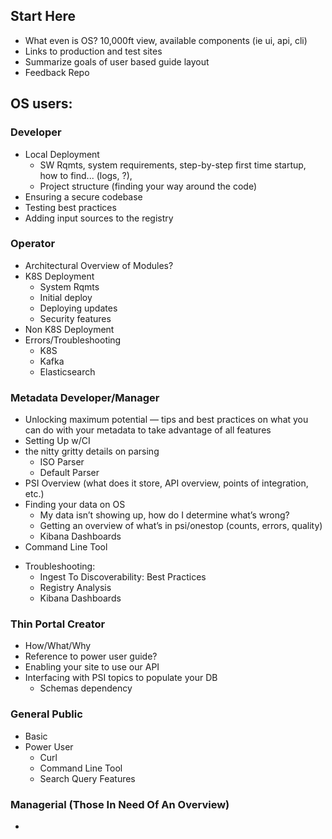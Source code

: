## Start Here
- What even is OS? 10,000ft view, available components (ie ui, api, cli)
- Links to production and test sites
- Summarize goals of user based guide layout 
- Feedback Repo

## OS users:

### Developer
- Local Deployment
  - SW Rqmts, system requirements, step-by-step first time startup, how to find... (logs, ?), 
  - Project structure (finding your way around the code)
- Ensuring a secure codebase
- Testing best practices
- Adding input sources to the registry

### Operator
- Architectural Overview of Modules?
- K8S Deployment
  - System Rqmts
  - Initial deploy
  - Deploying updates
  - Security features 
- Non K8S Deployment
- Errors/Troubleshooting 
  - K8S
  - Kafka
  - Elasticsearch
  
### Metadata Developer/Manager
- Unlocking maximum potential —  tips and best practices on what you can do with your metadata to take advantage of all features
- Setting Up w/CI
- the nitty gritty details on parsing
  - ISO Parser
  - Default Parser
- PSI Overview (what does it store, API overview, points of integration, etc.)
- Finding your data on OS
  - My data isn’t showing up, how do I determine what’s wrong? 
  - Getting an overview of what’s in psi/onestop (counts, errors, quality)
  - Kibana Dashboards
- Command Line Tool
* Troubleshooting:
  - Ingest To Discoverability: Best Practices
  - Registry Analysis
  - Kibana Dashboards
### Thin Portal Creator
- How/What/Why
- Reference to power user guide?
- Enabling your site to use our API
- Interfacing with PSI topics to populate your DB
  - Schemas dependency
    
### General Public
- Basic
- Power User
  - Curl
  - Command Line Tool
  - Search Query Features
    
### Managerial (Those In Need Of An Overview)
- 
